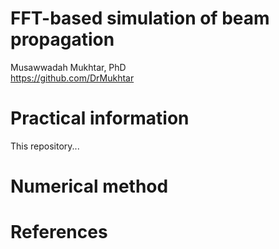 FFT-based simulation of beam propagation
=================================  
Musawwadah Mukhtar, PhD  
https://github.com/DrMukhtar  

# Practical information
This repository...

# Numerical method

# References

